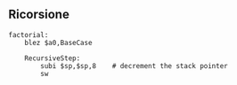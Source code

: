 ## Ricorsione

```arm-asm
factorial:
	blez $a0,BaseCase
	
	RecursiveStep:
		subi $sp,$sp,8    # decrement the stack pointer
		sw 
```